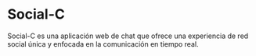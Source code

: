 # Social-C
Social-C es una aplicación web de chat que ofrece una experiencia de red social única y enfocada en la comunicación en tiempo real. 
